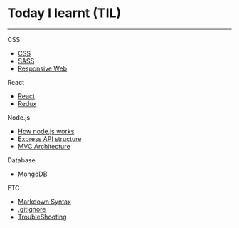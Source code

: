 # Today I learnt (TIL)

---

CSS

- [CSS](https://github.com/kkoomin/TIL/blob/master/CSS/css.md)
- [SASS](https://github.com/kkoomin/TIL/blob/master/CSS/sass.md)
- [Responsive Web](https://github.com/kkoomin/TIL/blob/master/CSS/responsive-web.md)

React

- [React](https://github.com/kkoomin/TIL/blob/master/JavaScript/React/react.md)
- [Redux](https://github.com/kkoomin/TIL/blob/master/JavaScript/redux.md)

Node.js

- [How node.js works](https://github.com/kkoomin/TIL/blob/master/JavaScript/nodeJS/2-how-node-works/README.md)
- [Express API structure](https://github.com/kkoomin/TIL/blob/master/JavaScript/nodeJS/4-natours/README.md)
- [MVC Architecture](https://github.com/kkoomin/TIL/blob/master/JavaScript/nodeJS/backend-architecture.md)

Database

- [MongoDB](https://github.com/kkoomin/TIL/blob/master/Database/mongoDB.md)

ETC

- [Markdown Syntax](https://github.com/kkoomin/TIL/blob/master/ETC/extra-lecture-markdown.md)
- [.gitignore](https://github.com/kkoomin/TIL/blob/master/ETC/gitignore.md)
- [TroubleShooting](https://github.com/kkoomin/TIL/blob/master/ETC/trouble-shooting.md)
